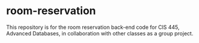 # room-reservation
This repository is for the room reservation back-end code for CIS 445, Advanced Databases, in collaboration with other classes as a group project.
